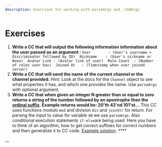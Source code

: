 ```yaml
---
description: Exercises for working with parseArgs and .CmdArgs
---
```


# Exercises

1. **Write a CC that will output the following information information about the user passed as an argument :**   `User        : (User's username + Discriminator followed by ID)  Nickname    : (User's nickname or None)  Avatar Link : (Avatar link of user)  Role Count  : (Number of roles user has)  Joined At   : (Timestamp when user joined server)`     
2. **Write a CC that will send the name of the current channel or the channel provided.** Hint: Look at the docs for the `Channel` object to see what properties it has, and which one provides the name. Use `parseArgs` with optional argument. 
3. **Write a CC that when given an integer N greater than or equal to zero returns a string of the number followed by an apostrophe then the** [**ordinal suffix**](https://en.wikipedia.org/wiki/Ordinal_numeral)**. Example returns would be: 20'th 42'nd 101'st...** This CC uses functions modulo `mod` and division `div` and `joinStr` for return. For parsing the input to value for variable `$N` we use `parseArgs`. Also conditional execution statements `if-else`are being used. Here you have to think of an algorithm, how to get correct suffixes for correct numbers and then generalize it to CC code.  [Example solution](https://pastebin.com/AdSYe5k8). ****

\_\_

